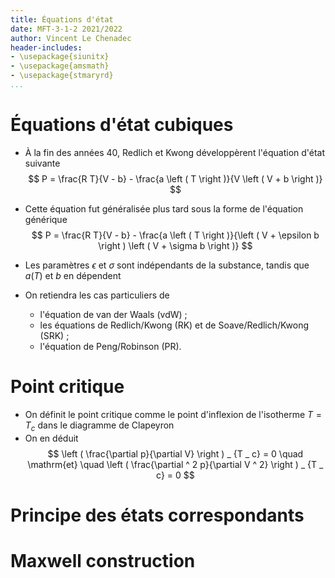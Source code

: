```yaml
---
title: Équations d'état
date: MFT-3-1-2 2021/2022
author: Vincent Le Chenadec
header-includes:
- \usepackage{siunitx}
- \usepackage{amsmath}
- \usepackage{stmaryrd}
...
```


# Équations d'état cubiques

* À la fin des années 40,	Redlich et Kwong développèrent l'équation d'état suivante
$$
P = \frac{R T}{V - b} - \frac{a \left ( T \right )}{V \left ( V + b \right )}
$$
* Cette équation fut généralisée plus tard sous la forme de l'équation générique
$$
P = \frac{R T}{V - b} - \frac{a \left ( T \right )}{\left ( V + \epsilon b \right ) \left ( V + \sigma b \right )}
$$
* Les paramètres $\epsilon$ et $\sigma$ sont indépendants de la substance, tandis que $a \left ( T \right )$ et $b$ en dépendent
* On retiendra les cas particuliers de

	- l'équation de van der Waals (vdW) ;
	- les équations de Redlich/Kwong (RK) et de Soave/Redlich/Kwong (SRK) ;
	- l'équation de Peng/Robinson (PR).

# Point critique

* On définit le point critique comme le point d'inflexion de l'isotherme $T = T _ c$ dans le diagramme de Clapeyron
* On en déduit
$$
\left ( \frac{\partial p}{\partial V} \right ) _ {T _ c} = 0 \quad \mathrm{et} \quad \left ( \frac{\partial ^ 2 p}{\partial V ^ 2} \right ) _ {T _ c} = 0
$$
<!-- Smith pp. 98 -->

# Principe des états correspondants
# Maxwell construction

